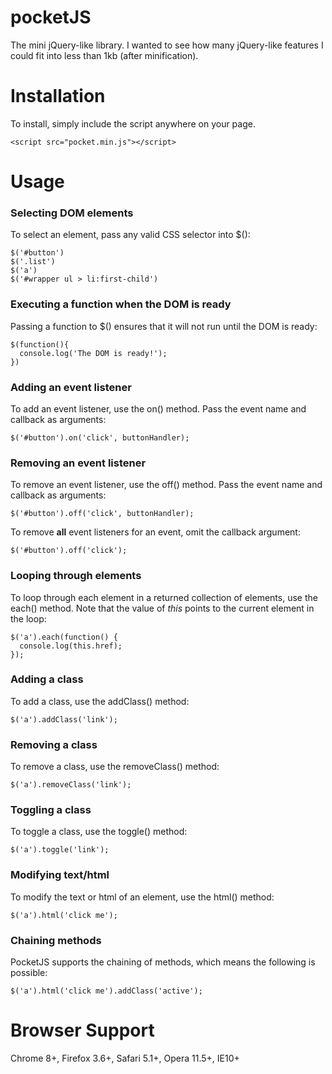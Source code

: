 pocketJS
========
The mini jQuery-like library. I wanted to see how many jQuery-like features I could fit into less than 1kb (after minification).



Installation
============
To install, simply include the script anywhere on your page.
```
<script src="pocket.min.js"></script>
```



Usage
=====

### Selecting DOM elements
To select an element, pass any valid CSS selector into $():
```
$('#button')
$('.list')
$('a')
$('#wrapper ul > li:first-child')
```

### Executing a function when the DOM is ready
Passing a function to $() ensures that it will not run until the DOM is ready:
```
$(function(){
  console.log('The DOM is ready!');
})
```

### Adding an event listener
To add an event listener, use the on() method. Pass the event name and callback as arguments:
```
$('#button').on('click', buttonHandler);
```


### Removing an event listener
To remove an event listener, use the off() method. Pass the event name and callback as arguments:
```
$('#button').off('click', buttonHandler);
```

To remove **all** event listeners for an event, omit the callback argument:
```
$('#button').off('click');
```


### Looping through elements
To loop through each element in a returned collection of elements, use the each() method. Note that the value of _this_ points to the current element in the loop:
```
$('a').each(function() {
  console.log(this.href);
});
```


### Adding a class
To add a class, use the addClass() method:
```
$('a').addClass('link');
```


### Removing a class
To remove a class, use the removeClass() method:
```
$('a').removeClass('link');
```


### Toggling a class
To toggle a class, use the toggle() method:
```
$('a').toggle('link');
```


### Modifying text/html
To modify the text or html of an element, use the html() method:
```
$('a').html('click me');
```


### Chaining methods
PocketJS supports the chaining of methods, which means the following is possible:
```
$('a').html('click me').addClass('active');
```



Browser Support
===============
Chrome 8+, Firefox 3.6+, Safari 5.1+, Opera 11.5+, IE10+
